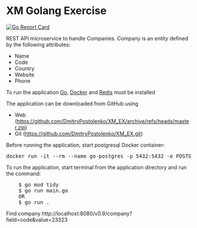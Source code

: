 # XM Golang Exercise

[![Go Report Card](https://goreportcard.com/badge/github.com/DmitryPostolenko/lets-go-chat)](https://goreportcard.com/report/github.com/DmitryPostolenko/lets-go-chat)

REST API microservice to handle Companies. Company is an entity defined by the following attributes:
- Name
- Code
- Country
- Website
- Phone

To run the application [Go](https://golang.org/doc/install), [Docker](https://www.docker.com/get-started) and [Redis](https://redis.io/docs/getting-started/) must be installed

The application can be downloaded from GitHub using
- Web (https://github.com/DmitryPostolenko/XM_EX/archive/refs/heads/master.zip)
- Git (https://github.com/DmitryPostolenko/XM_EX.git)

Before running the application, start postgresql Docker container:
<pre>
docker run -it --rm --name go-postgres -p 5432:5432 -e POSTGRES_USER=postgres -e POSTGRES_PASSWORD=secret -e PGDATA=/var/lib/postgresql/data/pgdata -v ~/local-go-postgres:/var/lib/postgresql/data postgres:14.0
</pre>

To run the application, start terminal from the application directory and run the command:
<pre>
    $ go mod tidy
    $ go run main.go
    OR
    $ go run .
</pre>


Find company
http://localhost:8080/v0.9/company?field=code&value=23323